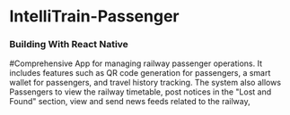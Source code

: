 ﻿# IntelliTrain-Passenger
 
 ### Building With React Native
 
 #Comprehensive App for managing railway passenger operations. It includes features such as QR code generation for passengers, a smart wallet for passengers, and travel history tracking. The system also allows Passengers to view the railway timetable, post notices in the "Lost and Found" section, view and send news feeds related to the railway,
